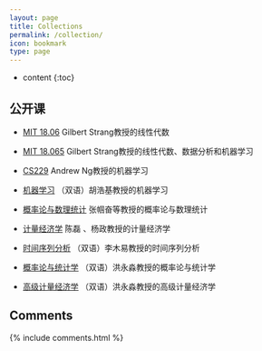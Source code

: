 ```yaml
---
layout: page
title: Collections
permalink: /collection/
icon: bookmark
type: page
---
```


* content
{:toc}

## 公开课

* [MIT 18.06](https://ocw.mit.edu/courses/18-06-linear-algebra-spring-2010/)
    Gilbert Strang教授的线性代数
    
* [MIT 18.065](https://ocw.mit.edu/courses/18-065-matrix-methods-in-data-analysis-signal-processing-and-machine-learning-spring-2018/)
    Gilbert Strang教授的线性代数、数据分析和机器学习
    
* [CS229](https://cs229.stanford.edu/)
    Andrew Ng教授的机器学习
    
* [机器学习](https://www.icourse163.org/learn/ZJU-1206573810)
    （双语）胡浩基教授的机器学习
    
* [概率论与数理统计](https://www.icourse163.org/course/ZJU-232005)
    张帼奋等教授的概率论与数理统计
    
* [计量经济学](https://www.icourse163.org/learn/UESTC-1001807007)
    陈磊 、杨政教授的计量经济学
    
* [时间序列分析](https://www.icourse163.org/learn/XMU-1461788171)
    （双语）李木易教授的时间序列分析
    
* [概率论与统计学](https://www.icourse163.org/learn/XMU-1206678826)
    （双语）洪永淼教授的概率论与统计学
    
* [高级计量经济学](https://www.icourse163.org/learn/XMU-1002606048)
    （双语）洪永淼教授的高级计量经济学
    



## Comments

{% include comments.html %}
